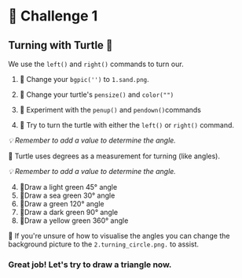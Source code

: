 # 🚩 Challenge 1 
## Turning with Turtle 📐

We use the `left()` and `right()` commands to turn our.

1. 🚩 Change your `bgpic('')` to `1.sand.png`.

2. 🚩 Change your turtle's `pensize()` and `color("")`
3. 🚩 Experiment with the `penup()` and `pendown()`commands
   
4. 🚩 Try to turn the turtle with either the `left()` or `right()` command.

*💡 Remember to add a value to determine the angle.*

🦉 Turtle uses degrees as a measurement for turning (like angles). 

*💡 Remember to add a value to determine the angle.*

4. 🚩Draw a light green 45° angle
5. 🚩Draw a sea green 30° angle
6. 🚩Draw a green 120° angle
7. 🚩Draw a dark green 90° angle
8. 🚩Draw a yellow green 360° angle

🦉 If you're unsure of how to visualise the angles you can change the background picture to the `2.turning_circle.png.` to assist.

### Great job! Let's try to draw a triangle now.